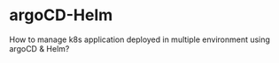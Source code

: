# argoCD-Helm
How to manage k8s application deployed in multiple environment using argoCD &amp; Helm?
